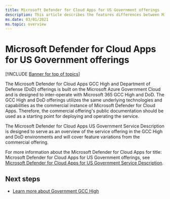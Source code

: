 ```yaml
---
title: Microsoft Defender for Cloud Apps for US Government offerings
description: This article describes the features differences between Microsoft Defender for Cloud Apps for US Government offerings and the commercial offering.
ms.date: 03/01/2021
ms.topic: overview
---
```

# Microsoft Defender for Cloud Apps for US Government offerings

[!INCLUDE [Banner for top of topics](includes/banner.md)]

The Microsoft Defender for Cloud Apps GCC High and Department of Defense (DoD) offerings is built on the Microsoft Azure Government Cloud and is designed to inter-operate with Microsoft 365 GCC High and DoD. The GCC High and DoD offerings utilizes the same underlying technologies and capabilities as the commercial instance of Microsoft Defender for Cloud Apps. Therefore, the commercial offering's public documentation should be used as a starting point for deploying and operating the service.

The Microsoft Defender for Cloud Apps US Government Service Description is designed to serve as an overview of the service offering in the GCC High and DoD environments and will cover feature variations from the commercial offering.

For more information about the Microsoft Defender for Cloud Apps for title: Microsoft Defender for Cloud Apps for US Government offerings, see [Microsoft Defender for Cloud Apps for US Government Service Description](/enterprise-mobility-security/solutions/ems-cloud-app-security-govt-service-description).

## Next steps

- [Learn more about Government GCC High](/enterprise-mobility-security/solutions/ems-govt-service-description)
